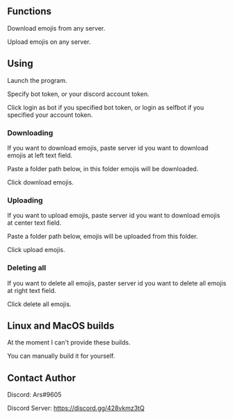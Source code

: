 ## Functions
Download emojis from any server.

Upload emojis on any server.

## Using
Launch the program.

Specify bot token, or your discord account token.

Click login as bot if you specified bot token, or login as selfbot if you specified your account token.

### Downloading

If you want to download emojis, paste server id you want to download emojis at left text field.

Paste a folder path below, in this folder emojis will be downloaded.

Click download emojis.

### Uploading

If you want to upload emojis, paste server id you want to download emojis at center text field.

Paste a folder path below, emojis will be uploaded from this folder.

Click upload emojis.

### Deleting all

If you want to delete all emojis, paster server id you want to delete all emojis at right text field.

Click delete all emojis.

## Linux and MacOS builds

At the moment I can't provide these builds.

You can manually build it for yourself.

## Contact Author

Discord: Ars#9605

Discord Server: https://discord.gg/428vkmz3tQ